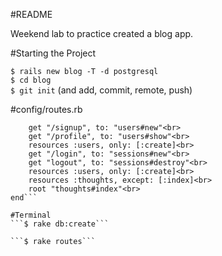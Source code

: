 #README

Weekend lab to practice created a blog app.

#Starting the Project

```$ rails new blog -T -d postgresql```<br>
```$ cd blog```<br>
```$ git init``` (and add, commit, remote, push)

#config/routes.rb
```Rails.application.routes.draw do<br>
	get "/signup", to: "users#new"<br>
	get "/profile", to: "users#show"<br>
	resources :users, only: [:create]<br>
	get "/login", to: "sessions#new"<br>
	get "logout", to: "sessions#destroy"<br>
	resources :users, only: [:create]<br>
	resources :thoughts, except: [:index]<br>
	root "thoughts#index"<br>
end```

#Terminal
```$ rake db:create```

```$ rake routes```
